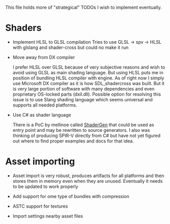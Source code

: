 This file holds more of "strategical" TODOs I wish to implement eventually.

# Shaders

- Implement HLSL to GLSL compilation
  Tries to use GLSL -> spv -> HLSL with glslang and shader-cross but could no make it run 

- Move away from DX compiler

  I prefer HLSL over GLSL because of very subjective reasons and wish to avoid using GLSL as main shading language.
  But using HLSL puts me in position of bundling HLSL compiler with engine. As of right now I simply use Microsoft
  DX compiler as it is how SDL_shadercross was built. But it is very large portion of software with many
  dependencies and even proprietary OS-locked parts (dxil.dll). Possible option for resolving this issue is to use
  Slang shading language which seems universal and supports all needed platforms.

- Use C# as shader language

  There is a PoC by mellinoe called [ShaderGen](https://github.com/mellinoe/ShaderGen) that could be used as entry point
  and may be rewritten to source generators. I also was thinking of producing SPIR-V directly from C# but have not yet
  figured out where to find proper examples and docs for that idea.

# Asset importing

- Asset import is very robust, produces artifacts for all platforms and then stores them in memory even when they
  are unused. Eventually it needs to be updated to work properly

- Add support for ome type of bundles with compression

- ASTC support for textures

- Import settings nearby asset files 
